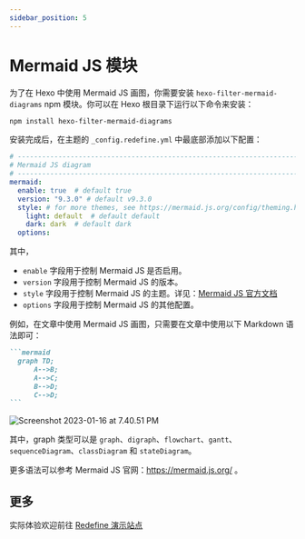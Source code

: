 ```yaml
---
sidebar_position: 5
---
```


# Mermaid JS 模块

为了在 Hexo 中使用 Mermaid JS 画图，你需要安装 `hexo-filter-mermaid-diagrams` npm 模块。你可以在 Hexo 根目录下运行以下命令来安装：

```bash
npm install hexo-filter-mermaid-diagrams
```

安装完成后，在主题的 `_config.redefine.yml` 中最底部添加以下配置：

```yaml
# ---------------------------------------------------------------------------------------
# Mermaid JS diagram 
# ---------------------------------------------------------------------------------------
mermaid: 
  enable: true  # default true 
  version: "9.3.0" # default v9.3.0
  style: # for more themes, see https://mermaid.js.org/config/theming.html
    light: default  # default default
    dark: dark  # default dark 
  options:  
```

其中，

- `enable` 字段用于控制 Mermaid JS 是否启用。
- `version` 字段用于控制 Mermaid JS 的版本。
- `style` 字段用于控制 Mermaid JS 的主题。详见：[Mermaid JS 官方文档](https://mermaid.js.org/config/theming.html)
- `options` 字段用于控制 Mermaid JS 的其他配置。

 例如，在文章中使用 Mermaid JS 画图，只需要在文章中使用以下 Markdown 语法即可： 

````markdown
```mermaid
  graph TD;
      A-->B;
      A-->C;
      B-->D;
      C-->D;
```
````

![Screenshot 2023-01-16 at 7.40.51 PM](https://evan.beee.top/img/2023/01/16/f3ff06b2553ae3f214c5c4421fa94c93.png)

其中，graph 类型可以是 `graph`、`digraph`、`flowchart`、`gantt`、`sequenceDiagram`、`classDiagram` 和 `stateDiagram`。

更多语法可以参考 Mermaid JS 官网：https://mermaid.js.org/ 。

## 更多

实际体验欢迎前往 [Redefine 演示站点](https://redefine.ohevan.com/2022/10/02/theme-demo/)